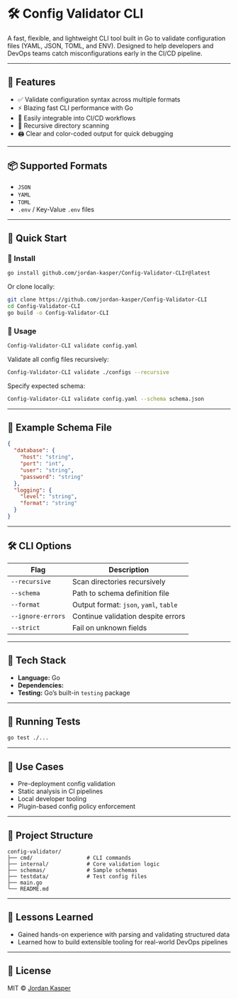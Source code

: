 # 🛠️ Config Validator CLI

A fast, flexible, and lightweight CLI tool built in Go to validate configuration files (YAML, JSON, TOML, and ENV). Designed to help developers and DevOps teams catch misconfigurations early in the CI/CD pipeline.

---

## 🚀 Features

- ✅ Validate configuration syntax across multiple formats
- ⚡ Blazing fast CLI performance with Go
- 🧪 Easily integrable into CI/CD workflows
- 📁 Recursive directory scanning
- 🖨️ Clear and color-coded output for quick debugging

---

## 📦 Supported Formats

- `JSON`
- `YAML`
- `TOML`
- `.env` / Key-Value `.env` files

---

## 🏁 Quick Start

### 🔧 Install

```bash
go install github.com/jordan-kasper/Config-Validator-CLIr@latest
```

Or clone locally:

```bash
git clone https://github.com/jordan-kasper/Config-Validator-CLI
cd Config-Validator-CLI
go build -o Config-Validator-CLI
```

### 🧪 Usage

```bash
Config-Validator-CLI validate config.yaml
```

Validate all config files recursively:

```bash
Config-Validator-CLI validate ./configs --recursive
```

Specify expected schema:

```bash
Config-Validator-CLI validate config.yaml --schema schema.json
```

---

## 📘 Example Schema File

```json
{
  "database": {
    "host": "string",
    "port": "int",
    "user": "string",
    "password": "string"
  },
  "logging": {
    "level": "string",
    "format": "string"
  }
}
```

---

## 🛠️ CLI Options

| Flag             | Description                              |
|------------------|------------------------------------------|
| `--recursive`     | Scan directories recursively             |
| `--schema`        | Path to schema definition file           |
| `--format`        | Output format: `json`, `yaml`, `table`  |
| `--ignore-errors` | Continue validation despite errors       |
| `--strict`        | Fail on unknown fields                   |

---

## 🧰 Tech Stack

- **Language:** Go
- **Dependencies:**
- **Testing:** Go’s built-in `testing` package

---

## 🧪 Running Tests

```bash
go test ./...
```

---

## 🎯 Use Cases

- Pre-deployment config validation
- Static analysis in CI pipelines
- Local developer tooling
- Plugin-based config policy enforcement

---

## 📂 Project Structure

```
config-validator/
├── cmd/                 # CLI commands
├── internal/            # Core validation logic
├── schemas/             # Sample schemas
├── testdata/            # Test config files
├── main.go
└── README.md
```

---

## 🧠 Lessons Learned

- Gained hands-on experience with parsing and validating structured data
- Learned how to build extensible tooling for real-world DevOps pipelines

---

## 📄 License

MIT © [Jordan Kasper](https://github.com/jordan-kasper)